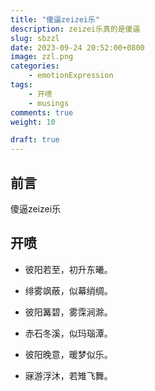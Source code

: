 ```yaml
---
title: "傻逼zeizei乐"
description: zeizei乐真的是傻逼
slug: sbzzl
date: 2023-09-24 20:52:00+0800
image: zzl.png
categories:
    - emotionExpression
tags:
    - 开喷
    - musings
comments: true
weight: 10

draft: true
---
```


## 前言
傻逼zeizei乐
## 开喷
- 彼阳若至，初升东曦。

- 绯雾飒蔽，似幕绡绸。

- 彼阳篝碧，雾霂涧滁。

- 赤石冬溪，似玛瑙潭。

- 彼阳晚意，暖梦似乐。

- 寐游浮沐，若雉飞舞。